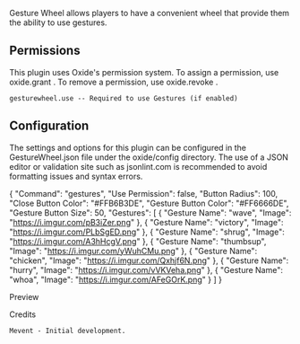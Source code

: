 Gesture Wheel allows players to have a convenient wheel that provide them the ability to use gestures.

## Permissions
This plugin uses Oxide's permission system. To assign a permission, use oxide.grant <user or group> <name or steam id> <permission>. To remove a permission, use oxide.revoke <user or group> <name or steam id> <permission>.

    gesturewheel.use -- Required to use Gestures (if enabled)

## Configuration
The settings and options for this plugin can be configured in the GestureWheel.json file under the oxide/config directory. The use of a JSON editor or validation site such as jsonlint.com is recommended to avoid formatting issues and syntax errors.

{
  "Command": "gestures",
  "Use Permission": false,
  "Button Radius": 100,
  "Close Button Color": "#FFB6B3DE",
  "Gesture Button Color": "#FF6666DE",
  "Gesture Button Size": 50,
  "Gestures": [
    {
      "Gesture Name": "wave",
      "Image": "https://i.imgur.com/pB3iZer.png"
    },
    {
      "Gesture Name": "victory",
      "Image": "https://i.imgur.com/PLbSgED.png"
    },
    {
      "Gesture Name": "shrug",
      "Image": "https://i.imgur.com/A3hHcgV.png"
    },
    {
      "Gesture Name": "thumbsup",
      "Image": "https://i.imgur.com/yWuhCMu.png"
    },
    {
      "Gesture Name": "chicken",
      "Image": "https://i.imgur.com/Qxhjf6N.png"
    },
    {
      "Gesture Name": "hurry",
      "Image": "https://i.imgur.com/vVKVeha.png"
    },
    {
      "Gesture Name": "whoa",
      "Image": "https://i.imgur.com/AFeGOrK.png"
    }
  ]
}

Preview

Credits

    Mevent - Initial development.
